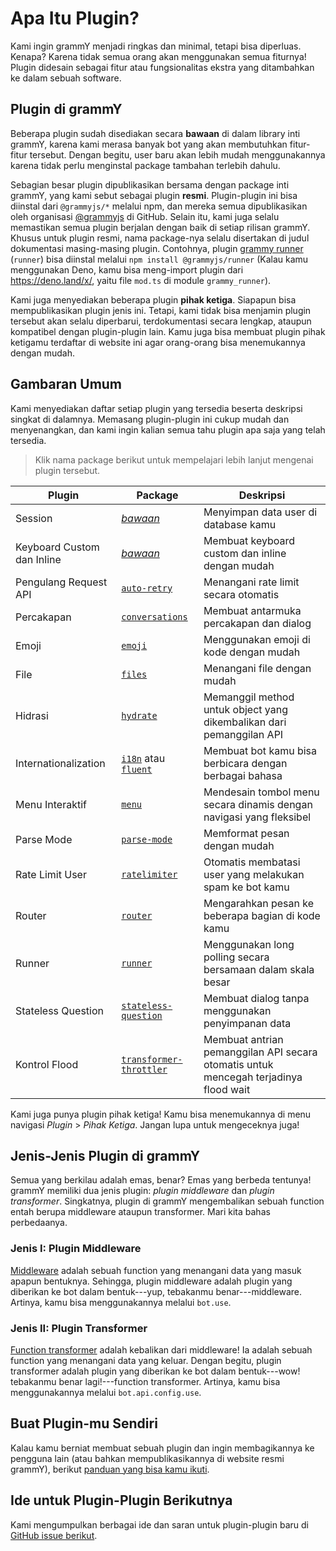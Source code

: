 # Apa Itu Plugin?

Kami ingin grammY menjadi ringkas dan minimal, tetapi bisa diperluas.
Kenapa?
Karena tidak semua orang akan menggunakan semua fiturnya!
Plugin didesain sebagai fitur atau fungsionalitas ekstra yang ditambahkan ke dalam sebuah software.

## Plugin di grammY

Beberapa plugin sudah disediakan secara **bawaan** di dalam library inti grammY, karena kami merasa banyak bot yang akan membutuhkan fitur-fitur tersebut.
Dengan begitu, user baru akan lebih mudah menggunakannya karena tidak perlu menginstal package tambahan terlebih dahulu.

Sebagian besar plugin dipublikasikan bersama dengan package inti grammY, yang kami sebut sebagai plugin **resmi**.
Plugin-plugin ini bisa diinstal dari `@grammyjs/*` melalui npm, dan mereka semua dipublikasikan oleh organisasi [@grammyjs](https://github.com/grammyjs) di GitHub.
Selain itu, kami juga selalu memastikan semua plugin berjalan dengan baik di setiap rilisan grammY.
Khusus untuk plugin resmi, nama package-nya selalu disertakan di judul dokumentasi masing-masing plugin. Contohnya, plugin [grammy runner](./runner) (`runner`) bisa diinstal melalui `npm install @grammyjs/runner` (Kalau kamu menggunakan Deno, kamu bisa meng-import plugin dari <https://deno.land/x/>, yaitu file `mod.ts` di module `grammy_runner`).

Kami juga menyediakan beberapa plugin **pihak ketiga**.
Siapapun bisa mempublikasikan plugin jenis ini.
Tetapi, kami tidak bisa menjamin plugin tersebut akan selalu diperbarui, terdokumentasi secara lengkap, ataupun kompatibel dengan plugin-plugin lain.
Kamu juga bisa membuat plugin pihak ketigamu terdaftar di website ini agar orang-orang bisa menemukannya dengan mudah.

## Gambaran Umum

Kami menyediakan daftar setiap plugin yang tersedia beserta deskripsi singkat di dalamnya.
Memasang plugin-plugin ini cukup mudah dan menyenangkan, dan kami ingin kalian semua tahu plugin apa saja yang telah tersedia.

> Klik nama package berikut untuk mempelajari lebih lanjut mengenai plugin tersebut.

| Plugin                     | Package                                            | Deskripsi                                                                            |
| -------------------------- | -------------------------------------------------- | ------------------------------------------------------------------------------------ |
| Session                    | _[bawaan](./session)_                              | Menyimpan data user di database kamu                                                 |
| Keyboard Custom dan Inline | _[bawaan](./keyboard)_                             | Membuat keyboard custom dan inline dengan mudah                                      |
| Pengulang Request API      | [`auto-retry`](./auto-retry)                       | Menangani rate limit secara otomatis                                                 |
| Percakapan                 | [`conversations`](./conversations)                 | Membuat antarmuka percakapan dan dialog                                              |
| Emoji                      | [`emoji`](./emoji)                                 | Menggunakan emoji di kode dengan mudah                                               |
| File                       | [`files`](./files)                                 | Menangani file dengan mudah                                                          |
| Hidrasi                    | [`hydrate`](./hydrate)                             | Memanggil method untuk object yang dikembalikan dari pemanggilan API                 |
| Internationalization       | [`i18n`](./i18n) atau [`fluent`](./fluent)         | Membuat bot kamu bisa berbicara dengan berbagai bahasa                               |
| Menu Interaktif            | [`menu`](./menu)                                   | Mendesain tombol menu secara dinamis dengan navigasi yang fleksibel                  |
| Parse Mode                 | [`parse-mode`](./parse-mode)                       | Memformat pesan dengan mudah                                                         |
| Rate Limit User            | [`ratelimiter`](./ratelimiter)                     | Otomatis membatasi user yang melakukan spam ke bot kamu                              |
| Router                     | [`router`](./router)                               | Mengarahkan pesan ke beberapa bagian di kode kamu                                    |
| Runner                     | [`runner`](./runner)                               | Menggunakan long polling secara bersamaan dalam skala besar                          |
| Stateless Question         | [`stateless-question`](./stateless-question)       | Membuat dialog tanpa menggunakan penyimpanan data                                    |
| Kontrol Flood              | [`transformer-throttler`](./transformer-throttler) | Membuat antrian pemanggilan API secara otomatis untuk mencegah terjadinya flood wait |

Kami juga punya plugin pihak ketiga!
Kamu bisa menemukannya di menu navigasi _Plugin_ > _Pihak Ketiga_.
Jangan lupa untuk mengeceknya juga!

## Jenis-Jenis Plugin di grammY

Semua yang berkilau adalah emas, benar?
Emas yang berbeda tentunya!
grammY memiliki dua jenis plugin: _plugin middleware_ dan _plugin transformer_.
Singkatnya, plugin di grammY mengembalikan sebuah function entah berupa middleware ataupun transformer.
Mari kita bahas perbedaanya.

### Jenis I: Plugin Middleware

[Middleware](../guide/middleware) adalah sebuah function yang menangani data yang masuk apapun bentuknya.
Sehingga, plugin middleware adalah plugin yang diberikan ke bot dalam bentuk---yup, tebakanmu benar---middleware.
Artinya, kamu bisa menggunakannya melalui `bot.use`.

### Jenis II: Plugin Transformer

[Function transformer](../advanced/transformers) adalah kebalikan dari middleware!
Ia adalah sebuah function yang menangani data yang keluar.
Dengan begitu, plugin transformer adalah plugin yang diberikan ke bot dalam bentuk---wow! tebakanmu benar lagi!---function transformer.
Artinya, kamu bisa menggunakannya melalui `bot.api.config.use`.

## Buat Plugin-mu Sendiri

Kalau kamu berniat membuat sebuah plugin dan ingin membagikannya ke pengguna lain (atau bahkan mempublikasikannya di website resmi grammY), berikut [panduan yang bisa kamu ikuti](./guide).

## Ide untuk Plugin-Plugin Berikutnya

Kami mengumpulkan berbagai ide dan saran untuk plugin-plugin baru di [GitHub issue berikut](https://github.com/grammyjs/grammY/issues/110).
